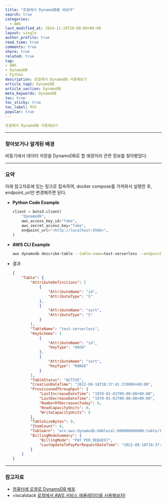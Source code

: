 ```yaml
---
title: "로컬에서 DynamoDB를 써보자"
search: true
categories:
  - AWS
last_modified_at: 2024-11-29T20:00:00+09:00
layout: single
author_profile: true
read_time: true
comments: true
share: true
related: true
tag:
- AWS
- DynamoDB
- Python
description: 로컬에서 DynamoDB 사용해보기
article_tag1: DynamoDB
article_section: DynamoDB
meta_keywords: DynamoDB
toc: true
toc_sticky: true
toc_label: 목차
popular: true
---
```


```yaml
로컬에서 DynamoDB 사용해보기
```
---

### 찾아보거나 알게된 배경

비동기에서 데이터 저장을 DynamoDB로 할 예정이라 관련 정보를 찾아봤었다.

---

### 요약

아래 참고자료에 있는 링크로 접속하여, docker compose를 가져와서 실행한 후, endpoint_url만 변경해주면 된다.

- **Python Code Example**
  ```python
  client = boto3.client(
      "dynamodb",
      aws_access_key_id="fake",
      aws_secret_access_key="fake",
      endpoint_url="<http://localhost:4566>",
  )
  ```
- **AWS CLI Example**
  ```bash
  aws dynamodb describe-table --table-name=test-serverless --endpoint-url <http://localhost:18000>
  ```
- 결과
  ```json
  {
      "Table": {
          "AttributeDefinitions": [
              {
                  "AttributeName": "id",
                  "AttributeType": "S"
              },
              {
                  "AttributeName": "sort",
                  "AttributeType": "S"
              }
          ],
          "TableName": "test-serverless",
          "KeySchema": [
              {
                  "AttributeName": "id",
                  "KeyType": "HASH"
              },
              {
                  "AttributeName": "sort",
                  "KeyType": "RANGE"
              }
          ],
          "TableStatus": "ACTIVE",
          "CreationDateTime": "2022-08-18T18:37:41.370000+09:00",
          "ProvisionedThroughput": {
              "LastIncreaseDateTime": "1970-01-01T09:00:00+09:00",
              "LastDecreaseDateTime": "1970-01-01T09:00:00+09:00",
              "NumberOfDecreasesToday": 0,
              "ReadCapacityUnits": 0,
              "WriteCapacityUnits": 0
          },
          "TableSizeBytes": 0,
          "ItemCount": 0,
          "TableArn": "arn:aws:dynamodb:ddblocal:000000000000:table/test-serverless",
          "BillingModeSummary": {
              "BillingMode": "PAY_PER_REQUEST",
              "LastUpdateToPayPerRequestDateTime": "2022-08-18T18:37:41.370000+09:00"
          }
      }
  }
  ```


---

### 참고자료
- [컴퓨터에 로컬로 DynamoDB 배포](https://docs.aws.amazon.com/ko_kr/amazondynamodb/latest/developerguide/DynamoDBLocal.DownloadingAndRunning.html)
- +localstack [로컬에서 AWS 서비스 에뮬레이터를 사용해보자!](/aws/로컬에서-AWS-서비스-에뮬레이터를-사용해보자/)
